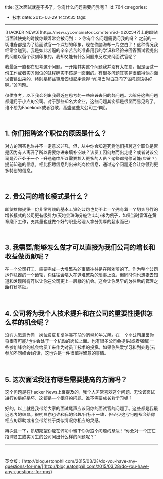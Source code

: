 title: 这次面试就差不多了，你有什么问题需要问我呢？
id: 764
categories:
  - 技术
date: 2015-03-29 14:29:35
tags:
---

<center></center><center>[HACKER NEWS](https://news.ycombinator.com/item?id=9282347)上的跟贴</center>当面试快完的时候你跟着常会被问到：
> 你有什么问题需要问我的吗？
之前的一切准备都是为了给面试官一个深刻的印象，现在你脑海却一片空白了！这种情况我经常会碰到。我是如此苦逼的辛辛苦苦的准备用我的学识和经验来回答面试官提出的问题以留个深刻印象的，我却又能有什么问题来反过来问面试官呢？

我最近一直都在思考这个问题。一开始其实这个问题我并没有太在意，但是面试一份工作或者实习岗位的过程确实不该是一面倒的。有很多问题其实是很值得你向面试官提出来的，特别是那些事后回想起来觉得 “如果当时自己问了该问题该多好啊。”的问题。

仅供参考，以下我会列出我最近在思考的一些应该去问的的问题。大部分这些问题都适用于小点的公司。对于那些知名大企业，这些问题其实都是很显而易见的了。谁不想为Facebook或者谷歌，高盛这些大公司工作呢。

&nbsp;

## 1\. 你们招聘这个职位的原因是什么？

对方的回答也许并不一定意义非凡，但，从中你会知道究竟他们招聘这个职位是否是因为有人离开了所以需要你进来填补空缺？该员工因何故而出走呢？或者说该公司是否正处于一个上升通道中所以需要投入更多的人员？这些都是你可能(应该？)提前知道的信息。相比招聘信息列出来的岗位信息，通过这个问题还会让你得到更多特别的信息。

&nbsp;

## 2\. 贵公司的增长模式是什么？

即使给你提供一份非常可观的基本工资的公司也比不上一个拥有着一个切实可行的增长模式的公司更有吸引力(天地会珠海分舵注:以小米为例子，如果当时雷军在黄章麾下工作，充其量也就做个好的职业经理人拿分优厚的薪水而已)

&nbsp;

## 3\. 我需要/能够怎么做才可以直接为我们公司的增长和收益做贡献呢？

在一个公司打工，需要完成一大堆繁杂的事情往往是在所难辨的了。作为整个公司运作机器的一个齿轮，你往往会陷入在这堆繁杂的琐事上面。但同时你也想要去知道和发现所有可以让你在公司更上一层楼的机会。这会让你尽早的为往后的管理之路打好基础。

&nbsp;

## 4\. 公司将为我个人技术提升和在公司的重要性提供怎么样的机会呢？

没有人愿意为同一岗位反反复复停滞不前的消耗10年光阴。在一个小公司里面你将很有可能/也许会处于一个机动的岗位上面。也有很多公司会提供(或者强制)一些参加峰会的机会给员工来作为对员工技术的投资。如果你热爱学习和到处跑(去参加不同峰会)的话，这也许是一件很值得留意的事情。

&nbsp;

## 5\. 这次面试我还有哪些需要提高的方面吗？

这个问题是在Hacker News上面提及的，我个人非常喜欢这个问题。无论该面试进行的是好是坏，这都是一个很好的问题。谁不需要成长和学习呢？

好的，以上就是我带给大家的面试尾声应该问你的面试官的问题了。这些都是我最近思考的结晶。很明显你也许和我的兴趣/目标不一致，但至少这写问题都会给你相应的帮助或者会带给处于类似情况你相应的灵感。

再次提一下，热切期望你能在评论中留下你对这个问题的想法！“你会对一个正在招聘员工或实习生的公司问出什么样的问题呢？”

* * *

&nbsp;

英文版：[http://blog.eatonphil.com/2015/03/28/do-you-have-any-questions-for-me/](http://blog.eatonphil.com/2015/03/28/do-you-have-any-questions-for-me/)

&nbsp;